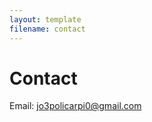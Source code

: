 ```yaml
---
layout: template
filename: contact
---
```


# Contact

Email: [jo3policarpi0@gmail.com](mailto:jo3policarpi0@gmail.com)